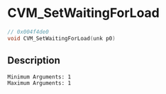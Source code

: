 # CVM_SetWaitingForLoad
```c
// 0x004f4de0
void CVM_SetWaitingForLoad(unk p0)
```
## Description
```
Minimum Arguments: 1
Maximum Arguments: 1
```
